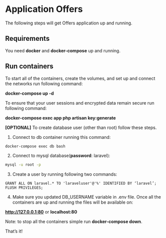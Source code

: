 # Application Offers

The following steps will get Offers application up and running.

## Requirements

You need **docker** and **docker-compose** up and running.


## Run containers

To start all of the containers, create the volumes, and set up and connect the networks run following command:

**docker-compose up -d**

To ensure that your user sessions and encrypted data remain secure run following command:

**docker-compose exec app php artisan key:generate**

**[OPTIONAL]**
To create database user (other than root) follow these steps.
1. Connect to db container running this command:

```bash
docker-compose exec db bash
```
2. Connect to mysql database(**password**: laravel):

```bash
mysql -u root -p 
```
3. Create a user by running following two commands:

```
GRANT ALL ON laravel.* TO 'laraveluser'@'%' IDENTIFIED BY ‘laravel’;
FLUSH PRIVILEGES;
```
4. Make sure you updated DB_USERNAME variable in .env file.
Once all the containers are up and running the files will be available on:

**http://127.0.0.1:80** or **localhost:80**


Note: to stop all the containers simple run **docker-compose down**.

That’s it!
